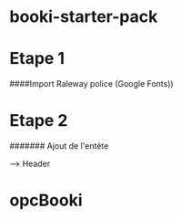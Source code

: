 # booki-starter-pack

# Etape 1

####Import Raleway police (Google Fonts))


# Etape 2 

####### Ajout de l'entête

--> Header
# opcBooki
